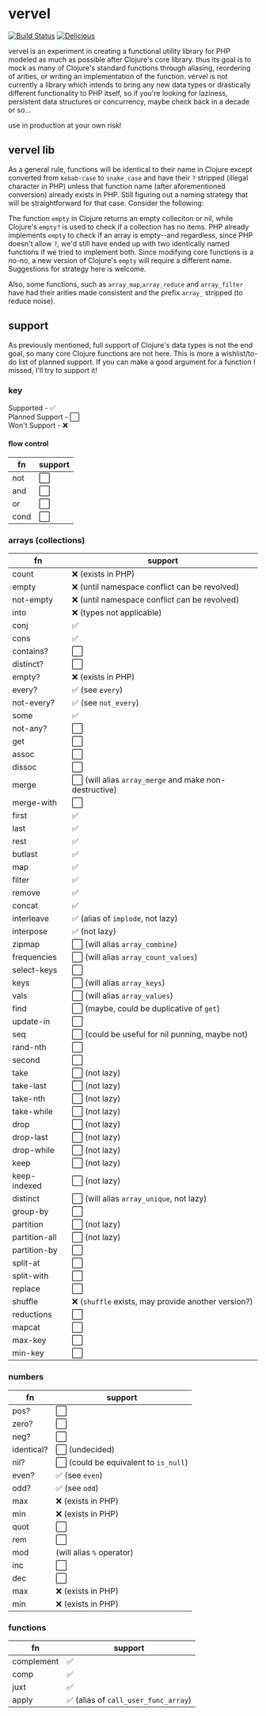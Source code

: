 # vervel

[![Build Status](https://travis-ci.org/blackwood/vervel.svg?branch=master)](https://travis-ci.org/blackwood/vervel) [![Delicious](https://img.shields.io/badge/cheese-grilled-orange.svg)](http://blackwood.io)

vervel is an experiment in creating a functional utility library for PHP modeled as much as possible after Clojure's core library. thus its goal is to mock as many of Clojure's standard functions through aliasing, reordering of arities, or writing an implementation of the function. vervel is not currently a library which intends to bring any new data types or drastically different functionality to PHP itself, so if you're looking for laziness, persistent data structures or concurrency, maybe check back in a decade or so...

use in production at your own risk!

## vervel lib

As a general rule, functions will be identical to their name in Clojure except converted from `kebab-case` to `snake_case` and have their `?` stripped (illegal character in PHP) unless that function name (after aforementioned conversion) already exists in PHP. Still figuring out a naming strategy that will be straightforward for that case. Consider the following:

The function `empty` in Clojure returns an empty colleciton or nil, while Clojure's `empty?` is used to check if a collection has no items. PHP already implements `empty` to check if an array is empty--and regardless, since PHP doesn't allow `?`, we'd still have ended up with two identically named functions if we tried to implement both. Since modifying core functions is a no-no, a new version of Clojure's `empty` will require a different name. Suggestions for strategy here is welcome.

Also, some functions, such as `array_map`,`array_reduce` and `array_filter` have had their arities made consistent and the prefix `array_` stripped (to reduce noise).

## support

As previously mentioned, full support of Clojure's data types is not the end goal, so many core Clojure functions are not here. This is more a wishlist/to-do list of planned support. If you can make a good argument for a function I missed, I'll try to support it!

### key

Supported - :white_check_mark:  
Planned Support - :white_large_square:  
Won't Support - :x:  

#### flow control

fn  |  support 
--- | ---
not | :white_large_square:
and | :white_large_square:
or  | :white_large_square:
cond | :white_large_square:

### arrays (collections)

fn  |  support 
--- | ---
count | :x: (exists in PHP)
empty | :x: (until namespace conflict can be revolved)
not-empty | :x: (until namespace conflict can be revolved)
into | :x: (types not applicable)
conj | :white_check_mark:  
cons | :white_check_mark:  
contains? | :white_large_square:
distinct? | :white_large_square:
empty? | :x: (exists in PHP)
every? | :white_check_mark: (see `every`)
not-every? | :white_check_mark: (see `not_every`)
some | :white_check_mark:
not-any? | :white_large_square:
get | :white_large_square:
assoc | :white_large_square:
dissoc | :white_large_square:
merge | :white_large_square: (will alias `array_merge` and make non-destructive)
merge-with | :white_large_square:
first | :white_check_mark:
last  | :white_check_mark:
rest  | :white_check_mark:
butlast | :white_check_mark:
map | :white_check_mark:
filter | :white_check_mark:
remove | :white_check_mark:
concat | :white_check_mark:
interleave | :white_check_mark: (alias of `implode`, not lazy)
interpose | :white_check_mark: (not lazy)
zipmap | :white_large_square: (will alias `array_combine`)
frequencies | :white_large_square: (will alias `array_count_values`)
select-keys | :white_large_square:
keys | :white_large_square: (will alias `array_keys`)
vals | :white_large_square: (will alias `array_values`)
find | :white_large_square: (maybe, could be duplicative of `get`)
update-in | :white_large_square:
seq | :white_large_square: (could be useful for nil punning, maybe not)
rand-nth | :white_large_square:
second | :white_large_square: 
take | :white_large_square: (not lazy)
take-last | :white_large_square: (not lazy)
take-nth | :white_large_square: (not lazy)
take-while | :white_large_square: (not lazy)
drop | :white_large_square: (not lazy)
drop-last | :white_large_square: (not lazy)
drop-while | :white_large_square: (not lazy)
keep | :white_large_square: (not lazy)
keep-indexed | :white_large_square: (not lazy)
distinct | :white_large_square: (will alias `array_unique`, not lazy)
group-by | :white_large_square: 
partition | :white_large_square: (not lazy)
partition-all | :white_large_square: (not lazy)
partition-by | :white_large_square:
split-at | :white_large_square:
split-with | :white_large_square:
replace | :white_large_square: 
shuffle | :x: (`shuffle` exists, may provide another version?)
reductions | :white_large_square: 
mapcat | :white_large_square: 
max-key | :white_large_square: 
min-key | :white_large_square: 

### numbers

fn  |  support 
--- | ---
pos? | :white_large_square:
zero? | :white_large_square:
neg?  | :white_large_square:
identical? | :white_large_square: (undecided)
nil?  | :white_large_square: (could be equivalent to `is_null`)
even? | :white_check_mark: (see `even`)
odd? | :white_check_mark: (see `odd`)
max | :x: (exists in PHP)
min | :x: (exists in PHP)
quot | :white_large_square:
rem | :white_large_square:
mod | (will alias `%` operator)
inc | :white_large_square:
dec | :white_large_square:
max | :x: (exists in PHP)
min | :x: (exists in PHP)

### functions

fn  |  support 
--- | ---
complement | :white_check_mark:
comp | :white_check_mark:
juxt | :white_check_mark:
apply | :white_check_mark: (alias of `call_user_func_array`)
